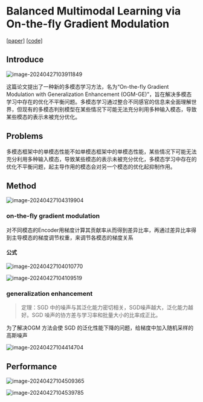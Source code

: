# Balanced Multimodal Learning via On-the-fly Gradient Modulation
[[paper]](https://link.zhihu.com/?target=https%3A//arxiv.org/abs/2203.15332)  [[code]](https://link.zhihu.com/?target=https%3A//github.com/GeWu-Lab/OGM-GE_CVPR2022)  

## Introduce

![image-20240427103911849](./assets/image-20240427103911849.png)



这篇论文提出了一种新的多模态学习方法，名为“On-the-fly Gradient Modulation with Generalization Enhancement (OGM-GE)”，旨在解决多模态学习中存在的优化不平衡问题。多模态学习通过整合不同感官的信息来全面理解世界，但现有的多模态判别模型在某些情况下可能无法充分利用多种输入模态，导致某些模态的表示未被充分优化。

## Problems
多模态框架中的单模态性能不如单模态框架中的单模态性能，某些情况下可能无法充分利用多种输入模态，导致某些模态的表示未被充分优化，多模态学习中存在的优化不平衡问题，起主导作用的模态会对另一个模态的优化起抑制作用。

## Method

![image-20240427104319904](./assets/image-20240427104319904.png)

### on-the-fly gradient modulation
对不同模态的Encoder用梯度计算其贡献率从而得到差异比率，再通过差异比率得到主导模态的梯度调节权重，来调节各模态的梯度关系

#### 公式

![image-20240427104010770](./assets/image-20240427104010770.png)

![image-20240427104109519](./assets/image-20240427104109519.png)

### generalization enhancement
> 定理：SGD 中的噪声与其泛化能力密切相关，SGD噪声越大，泛化能力越好。SGD 噪声的协方差与学习率和批量大小的比率成正比。

为了解决OGM 方法会使 SGD 的泛化性能下降的问题，给梯度中加入随机采样的高斯噪声

![image-20240427104414704](./assets/image-20240427104414704.png)

## Performance

![image-20240427104509365](./assets/image-20240427104509365.png)

![image-20240427104539785](./assets/image-20240427104539785.png)
